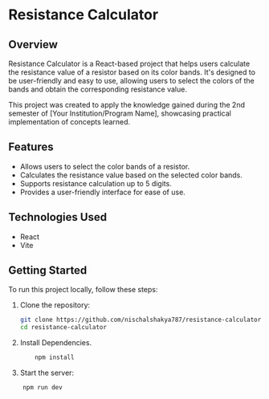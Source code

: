 # Resistance Calculator

## Overview

Resistance Calculator is a React-based project that helps users calculate the resistance value of a resistor based on its color bands. It's designed to be user-friendly and easy to use, allowing users to select the colors of the bands and obtain the corresponding resistance value.

This project was created to apply the knowledge gained during the 2nd semester of [Your Institution/Program Name], showcasing practical implementation of concepts learned.

## Features

- Allows users to select the color bands of a resistor.
- Calculates the resistance value based on the selected color bands.
- Supports resistance calculation up to 5 digits.
- Provides a user-friendly interface for ease of use.

## Technologies Used

- React
- Vite

## Getting Started

To run this project locally, follow these steps:

1. Clone the repository:

   ```bash
   git clone https://github.com/nischalshakya787/resistance-calculator.git
   cd resistance-calculator
   ```
2. Install Dependencies.
   ```bash
       npm install
   ```
3. Start the server:
  ```bash
      npm run dev
  ```
